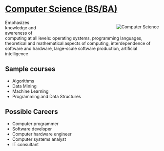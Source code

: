 # [Computer Science (BS/BA)](https://kenbod.github.io/computing_paths/CS.html) 

<p style="float: right; padding: 0 0 0 250;">
  <img src="https://kenbod.github.io/computing_paths/images/Code.png" alt="Computer Science">
</p>

Emphasizes knowledge and awareness of computing at all levels: operating systems, programming languages, theoretical and mathematical aspects of computing, interdependence of software and hardware, large-scale software production, artificial intelligence

## Sample courses

* Algorithms
* Data Mining
* Machine Learning
* Programming and Data Structures

## Possible Careers

* Computer programmer
* Software developer
* Computer hardware engineer
* Computer systems analyst
* IT consultant
